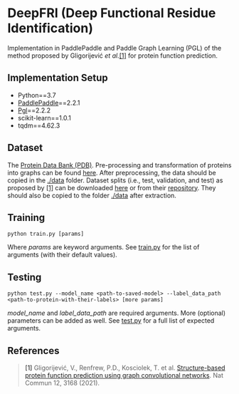 # DeepFRI (Deep Functional Residue Identification)

Implementation in PaddlePaddle and Paddle Graph Learning (PGL) of the method proposed by Gligorijević <i>et al.</i>[[1]](#1) for protein function prediction. 

## Implementation Setup
* Python==3.7
* [PaddlePaddle](https://www.paddlepaddle.org.cn/documentation/docs/en/install/index_en.html)==2.2.1
* [Pgl](https://pgl.readthedocs.io/en/stable/quick_start/instruction.html)==2.2.2
* scikit-learn==1.0.1
* tqdm==4.62.3 

## Dataset
The [Protein Data Bank (PDB)](https://www.rcsb.org/). Pre-processing and transformation of proteins into graphs can be found [here](../datasets_preprocess/PDB/). After preprocessing, the data should be copied in the [./data](./data) folder. Dataset splits (i.e., test, validation, and test) as proposed by [[1]](#1) can be downloaded [here](https://baidu-nlp.bj.bcebos.com/PaddleHelix/datasets/protein_functions/data.zip) or from their [repository](https://github.com/flatironinstitute/DeepFRI/tree/master/preprocessing/data). They should also be copied to the folder [./data](./data) after extraction.


## Training
```
python train.py [params]   
```
Where <i>params</i> are keyword arguments. See [train.py](./train.py) for the list of arguments (with their default values).   

## Testing
```
python test.py --model_name <path-to-saved-model> --label_data_path <path-to-protein-with-their-labels> [more params]  
```
<i>model_name</i> and <i>label_data_path</i> are required arguments. More (optional) parameters can be added as well. See [test.py](./test.py) for a full list of expected arguments.  


## References
> <a id="1">[1]</a> 
Gligorijević, V., Renfrew, P.D., Kosciolek, T. et al. [Structure-based protein function prediction using graph convolutional networks](https://doi.org/10.1038/s41467-021-23303-9). Nat Commun 12, 3168 (2021).
